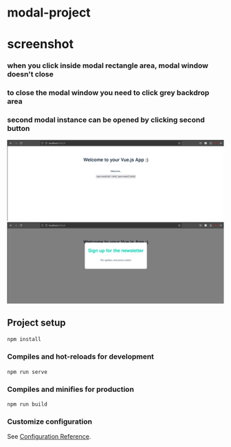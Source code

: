# modal-project

# screenshot
### when you click inside modal rectangle area, modal window doesn't close
### to close the modal window you need to click grey backdrop area
### second modal instance can be opened by clicking second button
![Screenshot of example](./src/assets/Screenshot10.png)
![Screenshot of example](./src/assets/Screenshot12.png)
## Project setup
```
npm install
```

### Compiles and hot-reloads for development
```
npm run serve
```

### Compiles and minifies for production
```
npm run build
```

### Customize configuration
See [Configuration Reference](https://cli.vuejs.org/config/).
